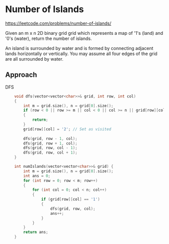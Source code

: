 # Number of Islands

https://leetcode.com/problems/number-of-islands/

Given an m x n 2D binary grid grid which represents a map of '1's (land) and '0's (water), return the number of islands.

An island is surrounded by water and is formed by connecting adjacent lands horizontally or vertically. You may assume all four edges of the grid are all surrounded by water.

## Approach 

DFS

``` C++
    void dfs(vector<vector<char>>& grid, int row, int col)
    {
        int m = grid.size(), n = grid[0].size();
        if (row < 0 || row >= m || col < 0 || col >= n || grid[row][col] != '1')
        {
            return;
        }
        grid[row][col] = '2'; // Set as visited
        
        dfs(grid, row - 1, col);
        dfs(grid, row + 1, col);
        dfs(grid, row, col - 1);
        dfs(grid, row, col + 1);
    }

    int numIslands(vector<vector<char>>& grid) {
        int m = grid.size(), n = grid[0].size();
        int ans = 0;
        for (int row = 0; row < m; row++)
        {
            for (int col = 0; col < n; col++)
            {
                if (grid[row][col] == '1')
                {
                    dfs(grid, row, col);
                    ans++;
                }
            }
        }
        return ans;
    }
```